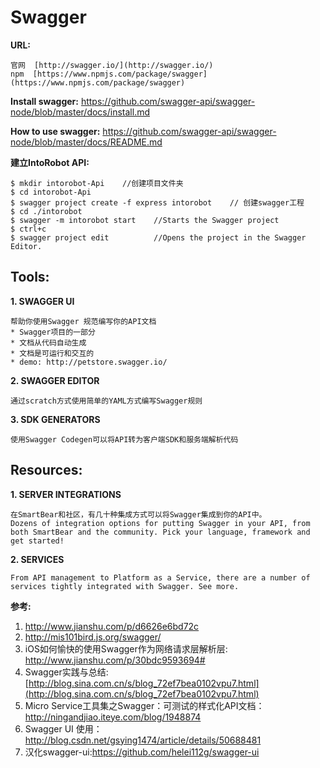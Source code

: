 # Swagger
  **URL:**
  
    官网  [http://swagger.io/](http://swagger.io/)
    npm  [https://www.npmjs.com/package/swagger](https://www.npmjs.com/package/swagger)
    
**Install swagger:**
https://github.com/swagger-api/swagger-node/blob/master/docs/install.md
  
**How to use swagger:**
https://github.com/swagger-api/swagger-node/blob/master/docs/README.md


**建立IntoRobot API:**

```
$ mkdir intorobot-Api    //创建项目文件夹
$ cd intorobot-Api
$ swagger project create -f express intorobot    // 创建swagger工程
$ cd ./intorobot
$ swagger -m intorobot start    //Starts the Swagger project 
$ ctrl+c
$ swagger project edit          //Opens the project in the Swagger Editor.

```



## Tools:
**1. SWAGGER UI**

    帮助你使用Swagger 规范编写你的API文档
    * Swagger项目的一部分
    * 文档从代码自动生成
    * 文档是可运行和交互的
    * demo: http://petstore.swagger.io/

**2. SWAGGER EDITOR**

    通过scratch方式使用简单的YAML方式编写Swagger规则

**3. SDK GENERATORS**
    
    使用Swagger Codegen可以将API转为客户端SDK和服务端解析代码

## Resources:
**1. SERVER INTEGRATIONS**

    在SmartBear和社区，有几十种集成方式可以将Swagger集成到你的API中。 
    Dozens of integration options for putting Swagger in your API, from both SmartBear and the community. Pick your language, framework and get started!

**2. SERVICES**

    From API management to Platform as a Service, there are a number of services tightly integrated with Swagger. See more.

**参考:** 
1. http://www.jianshu.com/p/d6626e6bd72c
2. http://mis101bird.js.org/swagger/
3. iOS如何愉快的使用Swagger作为网络请求层解析层: http://www.jianshu.com/p/30bdc9593694#
4. Swagger实践与总结: [http://blog.sina.com.cn/s/blog_72ef7bea0102vpu7.html](http://blog.sina.com.cn/s/blog_72ef7bea0102vpu7.html)
5. Micro Service工具集之Swagger：可测试的样式化API文档： http://ningandjiao.iteye.com/blog/1948874
6. Swagger UI 使用： http://blog.csdn.net/gsying1474/article/details/50688481
7. 汉化swagger-ui:https://github.com/helei112g/swagger-ui